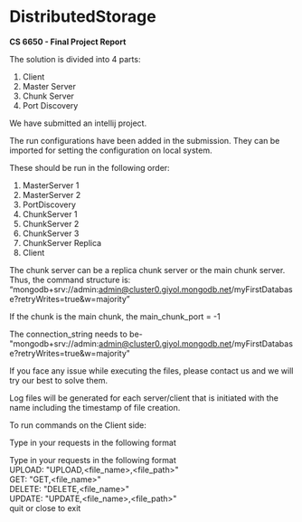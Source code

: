 # DistributedStorage
**CS 6650 - Final Project Report**

The solution is divided into 4 parts:

1. Client
2. Master Server
3. Chunk Server
4. Port Discovery

We have submitted an intellij project.

The run configurations have been added in the submission.
They can be imported for setting the configuration on local system.  

 
These should be run in the following order: 
1. MasterServer 1
2. MasterServer 2
3. PortDiscovery
4. ChunkServer 1
5. ChunkServer 2
6. ChunkServer 3
7. ChunkServer Replica
8. Client


The chunk server can be a replica chunk server or the main chunk server.
 Thus, the command structure is:
“mongodb+srv://admin:admin@cluster0.giyol.mongodb.net/myFirstDatabase?retryWrites=true&w=majority”

If the chunk is the main chunk, the main\_chunk\_port = -1

The connection\_string needs to be- "mongodb+srv://admin:admin@cluster0.giyol.mongodb.net/myFirstDatabase?retryWrites=true&amp;w=majority"

If you face any issue while executing the  files, please contact us and we will try our best to solve them.

Log files will be generated for each server/client that is initiated with the name including the timestamp of file creation.

To run commands on the Client side:

Type in your requests in the following format

Type in your requests in the following format   
UPLOAD: "UPLOAD,<file_name>,<file_path>"    
GET: "GET,<file_name>"    
DELETE: "DELETE,<file_name>"    
UPDATE: "UPDATE,<file_name>,<file_path>"    
quit or close to exit     
  
